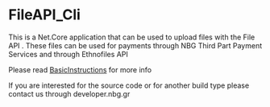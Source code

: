 # FileAPI_Cli
This is a Net.Core application that can be used to upload files with the File API .
These files can be used for payments through NBG Third Part Payment Services and through Ethnofiles API

Please read [BasicInstructions](https://github.com/myNBGcode/FileAPI_Cli/blob/master/BasicInstructions.txt) for more info

If you are interested for the source code or for another build type please contact us through developer.nbg.gr
